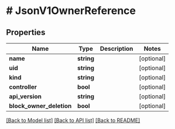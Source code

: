 # # JsonV1OwnerReference

## Properties

Name | Type | Description | Notes
------------ | ------------- | ------------- | -------------
**name** | **string** |  | [optional]
**uid** | **string** |  | [optional]
**kind** | **string** |  | [optional]
**controller** | **bool** |  | [optional]
**api_version** | **string** |  | [optional]
**block_owner_deletion** | **bool** |  | [optional]

[[Back to Model list]](../../README.md#models) [[Back to API list]](../../README.md#endpoints) [[Back to README]](../../README.md)
